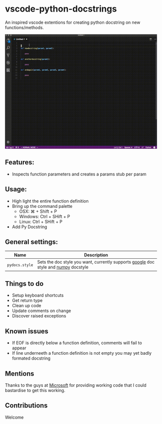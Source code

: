 # vscode-python-docstrings
An inspired vscode extentions for creating python docstring on new functions/methods.

![Demostration](https://raw.githubusercontent.com/azaugg/vscode-python-docstring/master/usage.gif)


## Features:
 - Inspects function parameters and creates a params stub per param

## Usage:
- High light the entire function definition
- Bring up the command palette 
   - OSX: &#8984; + Shift + P
   - Windows: Ctrl + SHift + P
   - Linux: Ctrl + SHift + P
- Add Py Docstring

## General settings:
|Name | Description
|-----|------------
|`pydocs.style`|Sets the doc style you want, currently supports [google](http://google.github.io/styleguide/pyguide.html#Comments) doc style and [numpy](https://github.com/numpy/numpy/blob/master/doc/HOWTO_DOCUMENT.rst.txt) docstyle

## Things to do
 - Setup keyboard shortcuts
 - Get return type
 - Clean up code
 - Update comments on change
 - Discover raised exceptions

## Known issues
 - If EOF is directly below a function definition, comments will fail to appear
 - If line underneeth a function definition is not empty you may yet badly formated docstring

## Mentions
Thanks to the guys at [Microsoft](https://github.com/Microsoft/vscode-comment) for providing working code that I could bastardise to get this working.

## Contributions
Welcome
